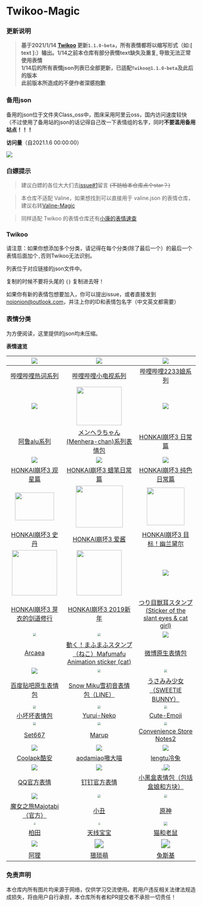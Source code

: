 # Twikoo-Magic

### 更新说明

> **基于2021/1/14 [Twikoo](https://twikoo.js.org/) 更新`1.1.0-beta`，所有表情都将以缩写形式（如:[ text ]:）输出。1/14之前本仓库有部分表情text缺失及重复, 导致无法正常使用表情**  
> **1/14后的所有表情json列表已全部更新，已适配`Twikoo@1.1.0-beta`及此后的版本**  
> **此前版本所造成的不便作者深感抱歉**

### 备用json

备用的json位于文件夹Class_oss中，图床采用阿里云oss，国内访问速度较快（不过使用了备用站的json的话记得自己改一下表情组的名字，同时**不要滥用备用站点！！！**

**访问量**（自2021.1.6 00:00:00）

![](https://count.getloli.com/get/@2X-ercha@Twikoo-Magic?theme=gelbooru)

### 白嫖提示

> 建议白嫖的各位大大们去[issue#1](https://github.com/2X-ercha/Twikoo-Magic/issues/1)留言 ~~(不妨给本仓库点个star？)~~

> 本仓库不适配 Valine，如果想找到可以直接用于 valine.json 的表情仓库，建议右转[Valine-Magic](https://github.com/GamerNoTitle/Valine-Magic)

> 同样适配 Twikoo 的表情仓库还有[小康的表情速查](https://emotion.xiaokang.me/)

### Twikoo

请注意：如果你想添加多个分类，请记得在每个分类(除了最后一个）的最后一个表情后面加个`,`否则Twikoo无法识别。

列表位于对应链接的json文件中。

复制的时候不要将头尾的 `{}` 复制进去呀！

如果你有新的表情包想要加入，你可以提出issue，或者直接发到[noionion@outlook.com](mailto:noionion@outlook.com)，并注上你的ID和表情包名字（中文英文都需要）

### 表情分类

为方便阅读，这里提供的json均未压缩。

**表情速览**

|    ![](https://valinecdn.bili33.top/bilibiliHotKey/7.jpg)    |  ![](https://valinecdn.bili33.top/bilibilitv/[tv_doge].png)  | ![](https://valinecdn.bili33.top/bilibili2233/[2233娘_第一].png) |
| :----------------------------------------------------------: | :----------------------------------------------------------: | :----------------------------------------------------------: |
| [哔哩哔哩热词系列](https://github.com/2x-ercha/Twikoo-Magic/tree/master/Classification/bilibiliHotKey) | [哔哩哔哩小电视系列](https://github.com/2x-ercha/Twikoo-Magic/tree/master/Classification/bilibilitv) | [哔哩哔哩2233娘系列](https://github.com/2x-ercha/Twikoo-Magic/tree/master/Classification/bilibili2233) |
|        ![](https://valinecdn.bili33.top/alu/中枪.png)        | <img src='https://valinecdn.bili33.top/Menhera-chan/5.jpg' width=120 height=102></img> |    ![](https://valinecdn.bili33.top/HONKAI3-Daily/14.gif)    |
| [阿鲁alu系列](https://github.com/2x-ercha/Twikoo-Magic/tree/master/Classification/alu) | [メンヘラちゃん(Menhera-chan)系列表情包](https://github.com/2x-ercha/Twikoo-Magic/tree/master/Classification/Menhera-chan) | [HONKAI崩坏3 日常篇](https://github.com/2x-ercha/Twikoo-Magic/tree/master/Classification/HONKAI3-Daily) |
|     ![](https://valinecdn.bili33.top/HONKAI3-Star/3.gif)     |   ![](https://valinecdn.bili33.top/HONKAI3-Crayon/16.gif)    |    ![](https://valinecdn.bili33.top/HONKAI3-Pure/13.gif)     |
| [HONKAI崩坏3 观星篇](https://github.com/2x-ercha/Twikoo-Magic/tree/master/Classification/HONKAI3-Star) | [HONKAI崩坏3 蜡笔日常篇](https://github.com/2x-ercha/Twikoo-Magic/tree/master/Classification/HONKAI3-Crayon) | [HONKAI崩坏3 纯色日常篇](https://github.com/2x-ercha/Twikoo-Magic/tree/master/Classification/HONKAI3-Pure) |
| <img src='https://valinecdn.bili33.top/HONKAI3-Stan/4f921b8ad8c16f3d2c73e3c04c5735ca9b41187b.gif' width=104 height=74.4> | <img src='https://valinecdn.bili33.top/HONKAI3-AIChan/d65b36ccae610bc4479209cd6e62bb91b0f76188.jpg' width=125 height=111></img> | <img src='https://valinecdn.bili33.top/HONKAI3-Durandal-Search/f1b9a456587638e488d93ccaa95dde59aef3af01.gif' height=100 width=100></img> |
| [HONKAI崩坏3 史丹](https://github.com/2x-ercha/Twikoo-Magic/tree/master/Classification/HONKAI3-Stan) | [HONKAI崩坏3 爱酱](https://github.com/2x-ercha/Twikoo-Magic/tree/master/Classification/HONKAI3-AIChan) | [HONKAI崩坏3 目标！幽兰黛尔](https://github.com/2x-ercha/Twikoo-Magic/tree/master/Classification/HONKAI3-Durandal-Search) |
| <img src='https://valinecdn.bili33.top/HONKAI3-MEI/bf68423446465d396d3cbd8856882b5e9fb1c0c7.gif' width=120 height=120> | <img src='https://valinecdn.bili33.top/HONKAI3-NEWYEAR-2019/dc1a2b2032fad29373fe8460d4ad89ca848355a9.jpg' width=120 height=120> | ![](https://valinecdn.bili33.top/Tsuri-me-ju_mimi/10753793_key@2x.png) |
| [HONKAI崩坏3 芽衣的剑道修行](https://github.com/2x-ercha/Twikoo-Magic/tree/master/Classification/HONKAI3-MEI) | [HONKAI崩坏3 2019新年](https://github.com/2x-ercha/Twikoo-Magic/tree/master/Classification/HONKAI3-NEWYEAR-2019) | [つり目獣耳スタンプ(Sticker of the slant eyes & cat girl)](https://github.com/2X-ercha/Twikoo-Magic/tree/master/Classification/Tsuri-me-ju_mimi) |
| <img src="https://valinecdn.bili33.top/Arcaea/184064198.png" style="zoom:50%;" /> | <img src="https://valinecdn.bili33.top/Mafumafu/199749477.png" style="zoom:50%;" /> |     ![](https://valinecdn.bili33.top/weibo/d_jiyan.png)      |
| [Arcaea](https://github.com/2x-ercha/Twikoo-Magic/tree/master/Classification/Arcaea) | [動く！まふまふスタンプ（ねこ）Mafumafu Animation sticker (cat)](https://github.com/2x-ercha/Twikoo-Magic/tree/master/Classification/MafuMafu) | [微博原生表情包](https://github.com/2x-ercha/Twikoo-Magic/tree/master/Classification/weibo) |
| ![](https://valinecdn.bili33.top/Tieba-New/image_emoticon25.png) | <img src="https://valinecdn.bili33.top/Snow-Miku/3583066@2x.png" style="zoom:50%;" /> | <img src="https://valinecdn.bili33.top/Sweetie-Bunny/12311679.png" style="zoom:50%;" /> |
| [百度贴吧原生表情包](https://github.com/2x-ercha/Twikoo-Magic/tree/master/Classification/Tieba-New) | [Snow Miku雪初音表情包（LINE）](https://github.com/2x-ercha/Twikoo-Magic/tree/master/Classification/Snow-Miku) | [うさみみ少女（SWEETIE BUNNY）](https://github.com/2x-ercha/Twikoo-Magic/tree/master/Classification/Sweetie-Bunny) |
| <img src="https://valinecdn.bili33.top/Little-Bad/我们一起做坏坏的事.jpg" style="zoom:50%;" /> | <img src="https://valinecdn.bili33.top/Yurui-Neko/029.png" style="zoom:50%;" /> | <img src="https://valinecdn.bili33.top/Cute-Emoji/010.png" style="zoom:50%;" /> |
| [小坏坏表情包](https://github.com/2x-ercha/Twikoo-Magic/tree/master/Classification/Little-Bad) | [Yurui-Neko](https://github.com/2x-ercha/Twikoo-Magic/tree/master/Classification/Yurui-Neko) | [Cute-Emoji](https://github.com/2x-ercha/Twikoo-Magic/tree/master/Classification/Cute-Emoji) |
| <img src="https://valinecdn.bili33.top/Set667/032.png" style="zoom:50%;" /> | <img src="https://valinecdn.bili33.top/Marup/038.png" style="zoom:50%;" /> | <img src="https://valinecdn.bili33.top/Convenience-Store-Notes2/010.png" style="zoom:50%;" /> |
| [Set667](https://github.com/2x-ercha/Twikoo-Magic/tree/master/Classification/Set667) | [Marup](https://github.com/2x-ercha/Twikoo-Magic/tree/master/Classification/Marup) | [Convenience Store Notes2](https://github.com/2x-ercha/Twikoo-Magic/tree/master/Classification/Convenience-Store-Notes2) |
| ![](https://valinecdn.bili33.top/Coolapk/coolapk_emotion_71.png) |      ![](https://valinecdn.bili33.top/aodamiao/01.gif)       |       ![](https://valinecdn.bili33.top/lengtu/04.gif)        |
| [Coolapk酷安](https://github.com/2x-ercha/Twikoo-Magic/tree/master/Classification/Coolapk) | [aodamiao嗷大喵](https://github.com/2x-ercha/Twikoo-Magic/tree/master/Classification/aodamiao) | [lengtu冷兔](https://github.com/2x-ercha/Twikoo-Magic/tree/master/Classification/lengtu) |
|       ![](https://valinecdn.bili33.top/QQ/tuosai.gif)        |  ![](https://valinecdn.bili33.top/dingtalk/emotion_107.png)  | <img src="https://valinecdn.bili33.top/Heybox/expression_heziji_22.png" style="zoom:33%;" />![](https://valinecdn.bili33.top/Heybox/expression_cube_wa.png) |
| [QQ官方表情](https://github.com/2x-ercha/Twikoo-Magic/tree/master/Classification/QQ) | [钉钉官方表情](https://github.com/2x-ercha/Twikoo-Magic/tree/master/Classification/dingtalk) | [小黑盒表情包（包括盒娘和方块）](https://github.com/2x-ercha/Twikoo-Magic/tree/master/Classification/Heybox) |
|   ![](https://valinecdn.bili33.top/Majotabi/367516718.png)   | <img src="https://cdn.jsdelivr.net/gh/cpddo/emotion/xiaochou/19.webp" style="zoom:50%;" /> | <img src="https://cdn.jsdelivr.net/gh/cpddo/emotion/yuanshen/11.jpg" style="zoom:50%;" /> |
| [魔女之旅Majotabi（官方）](https://github.com/2x-ercha/Twikoo-Magic/tree/master/Classification/Majotabi) | [小丑](https://github.com/2x-ercha/Twikoo-Magic/tree/master/Classification/xiaochou) | [原神](https://github.com/2x-ercha/Twikoo-Magic/tree/master/Classification/Genshin) |
| <img src="https://cdn.jsdelivr.net/gh/cpddo/emotion/baitian/file_6574887.webp" style="zoom: 33%;" /> | <img src="https://cdn.jsdelivr.net/gh/cpddo/emotion/teletubbies/26.jpg" style="zoom:33%;" /> | <img src="https://cdn.jsdelivr.net/gh/cpddo/emotion/tom_jerry/5.jpg" style="zoom:67%;" /> |
| [柏田](https://github.com/2x-ercha/Twikoo-Magic/tree/master/Classification/baitian) | [天线宝宝](https://github.com/2x-ercha/Twikoo-Magic/tree/master/Classification/teletubbies) | [猫和老鼠](https://github.com/2x-ercha/Twikoo-Magic/tree/master/Classification/tom_jerry) |
| <img src="https://cdn.jsdelivr.net/gh/cpddo/emotion/ali/042.gif"  /> | <img src="https://cdn.jsdelivr.net/gh/cpddo/emotion/xiaobiaoqing/11.jpg" style="zoom:150%;" /> | <img src="https://cdn.jsdelivr.net/gh/cpddo/emotion/tusiji/0011.gif" style="zoom:150%;" /> |
| [阿狸](https://github.com/2x-ercha/Twikoo-Magic/tree/master/Classification/ali) | [猥琐萌](https://github.com/2x-ercha/Twikoo-Magic/tree/master/Classification/weisuomeng) | [兔斯基](https://github.com/2x-ercha/Twikoo-Magic/tree/master/Classification/tusiji) |

### 免责声明
本仓库内所有图片均来源于网络，仅供学习交流使用。若用户违反相关法律法规造成损失，将由用户自行承担，本仓库所有者和PR提交者不承担一切责任！
